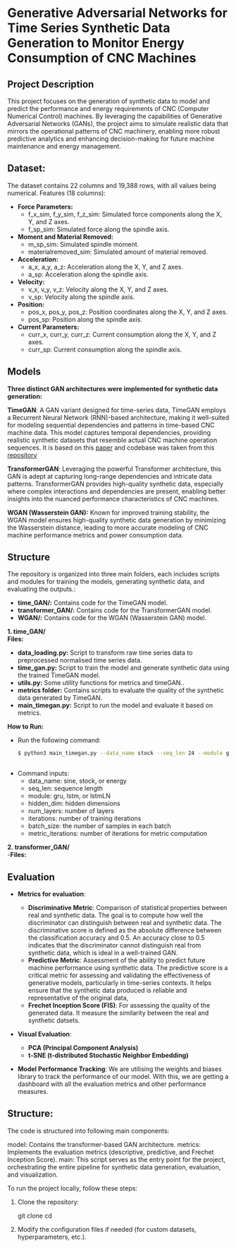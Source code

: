 # Generative Adversarial Networks for Time Series Synthetic Data Generation to Monitor Energy Consumption of CNC Machines

## Project Description
This project focuses on the generation of synthetic data to model and predict the performance and energy requirements of CNC (Computer Numerical Control) machines. By leveraging the capabilities of Generative Adversarial Networks (GANs), the project aims to simulate realistic data that mirrors the operational patterns of CNC machinery, enabling more robust predictive analytics and enhancing decision-making for future machine maintenance and energy management.

## Dataset:
The dataset contains 22 columns and 19,388 rows, with all values being numerical.
Features (18 columns):

- **Force Parameters:**
  - f_x_sim, f_y_sim, f_z_sim: Simulated force components along the X, Y, and Z axes.  
  - f_sp_sim: Simulated force along the spindle axis.  
- **Moment and Material Removed:**  
  - m_sp_sim: Simulated spindle moment.  
  - materialremoved_sim: Simulated amount of material removed.  
- **Acceleration:**  
  - a_x, a_y, a_z: Acceleration along the X, Y, and Z axes.  
  - a_sp: Acceleration along the spindle axis.  
- **Velocity:**  
  - v_x, v_y, v_z: Velocity along the X, Y, and Z axes.  
  - v_sp: Velocity along the spindle axis.  
- **Position:**  
  - pos_x, pos_y, pos_z: Position coordinates along the X, Y, and Z axes.  
  - pos_sp: Position along the spindle axis.  
- **Current Parameters:**  
  - curr_x, curr_y, curr_z: Current consumption along the X, Y, and Z axes.  
  - curr_sp: Current consumption along the spindle axis.

## Models
**Three distinct GAN architectures were implemented for synthetic data generation:**

**TimeGAN**: A GAN variant designed for time-series data, TimeGAN employs a Recurrent Neural Network (RNN)-based architecture, making it well-suited for modeling sequential dependencies and patterns in time-based CNC machine data. This model captures temporal dependencies, providing realistic synthetic datasets that resemble actual CNC machine operation sequences. It is based on this [paper](https://papers.nips.cc/paper_files/paper/2019/hash/c9efe5f26cd17ba6216bbe2a7d26d490-Abstract.html) and codebase was taken from this [repository](https://github.com/jsyoon0823/TimeGAN/tree/master)

**TransformerGAN**: Leveraging the powerful Transformer architecture, this GAN is adept at capturing long-range dependencies and intricate data patterns. TransformerGAN provides high-quality synthetic data, especially where complex interactions and dependencies are present, enabling better insights into the nuanced performance characteristics of CNC machines.

**WGAN (Wasserstein GAN):** Known for improved training stability, the WGAN model ensures high-quality synthetic data generation by minimizing the Wasserstein distance, leading to more accurate modeling of CNC machine performance metrics and power consumption data.

## Structure
The repository is organized into three main folders, each includes scripts and modules for training the models, generating synthetic data, and evaluating the outputs.:

  - **time_GAN/:** Contains code for the TimeGAN model.
  - **transformer_GAN/:** Contains code for the TransformerGAN model.
  - **WGAN/:** Contains code for the WGAN (Wasserstein GAN) model.
    

**1. time_GAN/**  
**Files:**
  - **data_loading.py:** Script to transform raw time series data to preprocessed normalised time series data.
  - **time_gan.py:** Script to train the model and generate synthetic data using the trained TimeGAN model.
  - **utils.py:** Some utility functions for metrics and timeGAN..
  - **metrics folder:** Contains scripts to evaluate the quality of the synthetic data generated by TimeGAN.
  - **main_timegan.py:** Script to run the model and evaluate it based on metrics.

**How to Run:**
  - Run the following command:
    ```bash
    $ python3 main_timegan.py --data_name stock --seq_len 24 --module gru --hidden_dim 24 --num_layer 3 --iteration 50000 --batch_size 128 --metric_iteration 10 ```
  
  - Command inputs:
    - data_name: sine, stock, or energy
    - seq_len: sequence length
    - module: gru, lstm, or lstmLN
    - hidden_dim: hidden dimensions
    - num_layers: number of layers
    - iterations: number of training iterations
    - batch_size: the number of samples in each batch
    - metric_iterations: number of iterations for metric computation

**2. transformer_GAN/**  
-**Files:**


## Evaluation
- **Metrics for evaluation**:
  - **Discriminative Metric**: Comparison of statistical properties between real and synthetic data. The goal is to compute  how well the discriminator can distinguish between real and synthetic data. The discriminative score is defined as the absolute difference between the classification accuracy and 0.5. An accuracy close to 0.5 indicates that the discriminator cannot distinguish real from synthetic data, which is ideal in a well-trained GAN.
  - **Predictive Metric**: Assessment of the ability to predict future machine performance using synthetic data. The predictive score is a critical metric for assessing and validating the effectiveness of generative models, particularly in time-series contexts. It helps ensure that the synthetic data produced is reliable and representative of the original data,
  - **Frechet Inception Score (FIS)**: For assessing the quality of the generated data. It measure the similarity between the real and synthetic datsets.

- **Visual Evaluation**:
  - **PCA (Principal Component Analysis)**
  - **t-SNE (t-distributed Stochastic Neighbor Embedding)**

- **Model Performance Tracking**: We are utilising the weights and biases library to track the performance of our model. With this, we are getting a dashboard with all the evaluation metrics and other performance measures.

## Structure:

The code is structured into following main components:

model: Contains the transformer-based GAN architecture.
metrics: Implements the evaluation metrics (descriptive, predictive, and Frechet Inception Score).
main: This script serves as the entry point for the project, orchestrating the entire pipeline for synthetic data generation, evaluation, and visualization.


To run the project locally, follow these steps:

1. Clone the repository:
   
   git clone <repository-url>
   cd <project-folder>

2. Modify the configuration files if needed (for custom datasets, hyperparameters, etc.).

